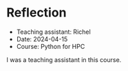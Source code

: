 # Reflection

- Teaching assistant: Richel
- Date: 2024-04-15
- Course: Python for HPC

I was a teaching assistant in this course. 

